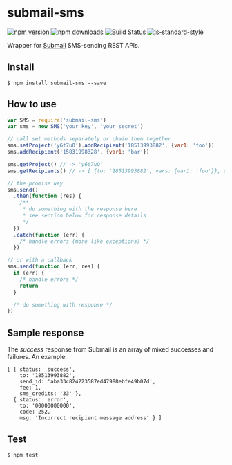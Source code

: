 # submail-sms
[![npm version](https://img.shields.io/npm/v/submail-sms.svg?style=flat-square)](https://www.npmjs.com/package/submail-sms)
[![npm downloads](https://img.shields.io/npm/dt/submail-sms.svg?style=flat-square)](https://www.npmjs.com/package/submail-sms)
[![Build Status](https://img.shields.io/travis/Yu1989/submail-sms/master.svg?style=flat-square)](https://travis-ci.org/Yu1989/submail-sms)
[![js-standard-style](https://img.shields.io/badge/code%20style-standard-brightgreen.svg?style=flat-square)](http://standardjs.com/)

Wrapper for [Submail](http://submail.cn) SMS-sending REST APIs.

## Install
```
$ npm install submail-sms --save
```

## How to use
```javascript
var SMS = require('submail-sms')
var sms = new SMS('your_key', 'your_secret')

// call set methods separately or chain them together
sms.setProject('y6t7uO').addRecipient('18513993882', {var1: 'foo'})
sms.addRecipient('15831998328', {var1: 'bar'})

sms.getProject() // -> 'y6t7uO'
sms.getRecipients() // -> [ {to: '18513993882', vars: {var1: 'foo'}}, {to: '15831998328', vars: {var1: 'bar'}} ]

// the promise way
sms.send()
  .then(function (res) {
    /**
     * do something with the response here
     * see section below for response details
     */
  })
  .catch(function (err) {
    /* handle errors (more like exceptions) */
  })

// or with a callback
sms.send(function (err, res) {
  if (err) {
    /* handle errors */
    return
  }

  /* do something with response */
})
```

## Sample response
The *success* response from Submail is an array of mixed successes and failures. An example:
```json5
[ { status: 'success',
    to: '18513993882',
    send_id: 'aba33c824223587ed47988ebfe49b07d',
    fee: 1,
    sms_credits: '33' },
  { status: 'error',
    to: '00000000000',
    code: 252,
    msg: 'Incorrect recipient message address' } ]
```

## Test
```
$ npm test
```
